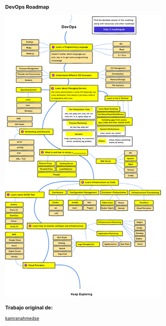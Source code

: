 ### DevOps Roadmap

![DevOps Roadmap](/src/devops/images/devops.png)

### Trabajo original de: 
[kamranahmedse](https://github.com/kamranahmedse/developer-roadmap)

